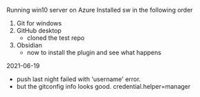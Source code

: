 Running win10 server on Azure
Installed sw in the following order

1. Git for windows
2. GitHub desktop
	- cloned the test repo
3. Obsidian
	- now to install the plugin and see what happens

2021-06-19
- push last night failed with 'username' error.
- but the gitconfig info looks good.
   credential.helper=manager
   
   

